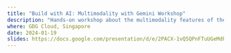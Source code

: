 ```yaml
---
title: "Build with AI: Multimodality with Gemini Workshop"
description: "Hands-on workshop about the multimodality features of the latest Gemini Pro Vision model using Vertex AI"
where: GDG Cloud, Singapore
date: 2024-01-19
slides: https://docs.google.com/presentation/d/e/2PACX-1vQ5QPnFTuUGeMdPbOdkbGeAMyQ1J2cDlo24nI7ojkn6D4H68PudXkDXA7Eb8toqk9Vz38M0wdCMaLJQ/pub?start=false&loop=false&delayms=3000
---
```

